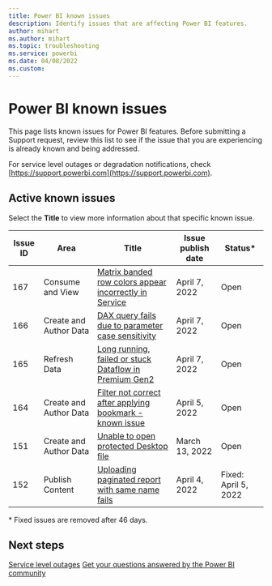 ```yaml
---
title: Power BI known issues
description: Identify issues that are affecting Power BI features. 
author: mihart
ms.author: mihart
ms.topic: troubleshooting    
ms.service: powerbi
ms.date: 04/08/2022  
ms.custom:  
---
```



# Power BI known issues

This page lists known issues for Power BI features. Before submitting a Support request, review this list to see if the issue that you are experiencing is already known and being addressed.

For service level outages or degradation notifications, check [https://support.powerbi.com](https://support.powerbi.com).  

## Active known issues

Select the **Title** to view more information about that specific known issue.

|  Issue ID |  Area                     |  Title    |  Issue publish date |  Status*  |
|-----------|---------------------------|-----------|---------------------|-----------|
|  167      |  Consume and View         |  [Matrix banded row colors appear incorrectly in Service](known-issue-167-matrix-banded-row-colors-incorrect-service.md)   |  April 7, 2022        |  Open |
|  166      |  Create and Author Data   |  [DAX query fails due to parameter case sensitivity](known-issue-166-dax-query-fails-parameter-case-sensitivity.md)   |  April 7, 2022        |  Open |
|  165      | Refresh Data              |  [Long running, failed or stuck Dataflow in Premium Gen2](known-issue-dataflow-on-premium-gen2.md) | April 7, 2022 | Open |
|  164      |  Create and Author Data   |  [Filter not correct after applying bookmark - known issue](known-issue-164-filter-not-correct-after-applying-bookmark.md)   |  April 5, 2022        |  Open |
|  151      |  Create and Author Data   |  [Unable to open protected Desktop file](known-issue-unable-open-protected-desktop-file.md)     |  March 13, 2022        |  Open |
|  152      |  Publish Content          |  [Uploading paginated report with same name fails](known-issue-152-uploading-paginated-report-with-same-name-fails.md)     |  April 4, 2022        |  Fixed: April 5, 2022 |

\* Fixed issues are removed after 46 days.

## Next steps

[Service level outages](https://support.powerbi.com)
[Get your questions answered by the Power BI community](https://community.powerbi.com)